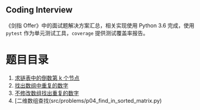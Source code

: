 Coding Interview
------------------

《剑指 Offer》中的面试题解决方案汇总，相关实现使用 Python 3.6 完成，使用 `pytest` 作为单元测试工具，`coverage` 提供测试覆盖率报告。

# 题目目录

1. [求链表中的倒数第 k 个节点](src/problems/p01_find_kth_node.py)
1. [找出数组中重复的数字](src/problems/p02_find_duplicate_numbers.py)
1. [不修改数组找出重复的数字](src/problems/p03_find_duplicate_numbers2.py)
1. [二维数组查找(src/problems/p04_find_in_sorted_matrix.py)
